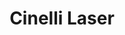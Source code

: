 ---
layout: frames
catagory: frames
title: Cinelli Laser
image: frames/cinelli.jpg
price: $9990
desc: Extremely limited edition. Designed by Antonio Colombo and built by Andrea Pesenti.
---
